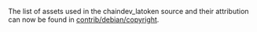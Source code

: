 The list of assets used in the chaindev_latoken source and their attribution can now be found in [contrib/debian/copyright](../contrib/debian/copyright).
